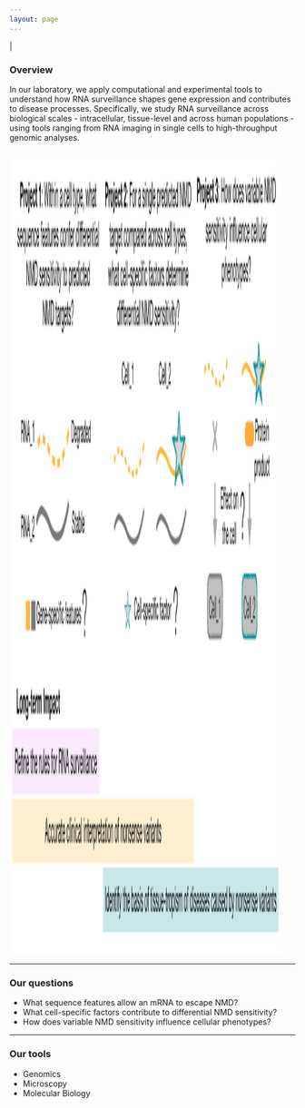 ```yaml
---
layout: page
---
```


|

### Overview  
In our laboratory, we apply computational and experimental tools to understand how RNA surveillance shapes gene expression and contributes to disease processes. Specifically, we study RNA surveillance across biological scales - intracellular, tissue-level and across human populations - using tools ranging from RNA imaging in single cells to high-throughput genomic analyses.  

<br>
<img src="/img/research-overview.png" style="width:50vw !important;height:35vh !important;" />
<br>

---

### Our questions  

* What sequence features allow an mRNA to escape NMD?  
* What cell-specific factors contribute to differential NMD sensitivity?  
* How does variable NMD sensitivity influence cellular phenotypes?  

---

### Our tools

* Genomics   
* Microscopy    
* Molecular Biology    
